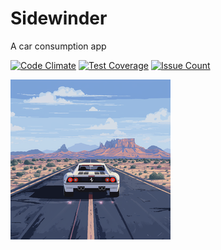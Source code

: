 # Sidewinder

A car consumption app

[![Code Climate](https://codeclimate.com/github/darthjee/sidewinder/badges/gpa.svg)](https://codeclimate.com/github/darthjee/sidewinder)
[![Test Coverage](https://codeclimate.com/github/darthjee/sidewinder/badges/coverage.svg)](https://codeclimate.com/github/darthjee/sidewinder/coverage)
[![Issue Count](https://codeclimate.com/github/darthjee/sidewinder/badges/issue_count.svg)](https://codeclimate.com/github/darthjee/sidewinder)

![sidewinder](https://raw.githubusercontent.com/darthjee/sidewinder/master/sidewinder.png)

